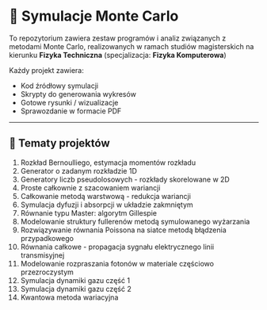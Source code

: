 # 🎲 Symulacje Monte Carlo

To repozytorium zawiera zestaw programów i analiz związanych z metodami Monte Carlo, realizowanych w ramach studiów magisterskich na kierunku **Fizyka Techniczna** (specjalizacja: **Fizyka Komputerowa**)

Każdy projekt zawiera:
- Kod źródłowy symulacji
- Skrypty do generowania wykresów
- Gotowe rysunki / wizualizacje
- Sprawozdanie w formacie PDF

---

 ## 📌 Tematy projektów 
 
 1. Rozkład Bernoulliego, estymacja momentów rozkładu
 2. Generator o zadanym rozkładzie 1D
 3. Generatory liczb pseudolosowych - rozkłady skorelowane w 2D
 4. Proste całkownie z szacowaniem wariancji
 5. Całkowanie metodą warstwową - redukcja wariancji
 6. Symulacja dyfuzji i absorpcji w układzie zakmniętym
 7. Równanie typu Master: algorytm Gillespie
 8. Modelowanie struktury fullerenów metodą symulowanego wyżarzania
 9. Rozwiązywanie równania Poissona na siatce metodą błądzenia przypadkowego
 10. Równania całkowe - propagacja sygnału elektrycznego linii transmisyjnej
 11. Modelowanie rozpraszania fotonów w materiale częściowo przezroczystym
 12. Symulacja dynamiki gazu część 1
 13. Symulacja dynamiki gazu część 2
 14. Kwantowa metoda wariacyjna
